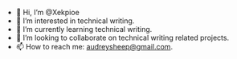 - 👋 Hi, I’m @Xekpioe
- 👀 I’m interested in technical writing.
- 🌱 I’m currently learning technical writing.
- 💞️ I’m looking to collaborate on technical writing related projects.
- 📫 How to reach me: audreysheep@gmail.com.

<!---
Xekpioe/Xekpioe is a ✨ special ✨ repository because its `README.md` (this file) appears on your GitHub profile.
You can click the Preview link to take a look at your changes.
--->
